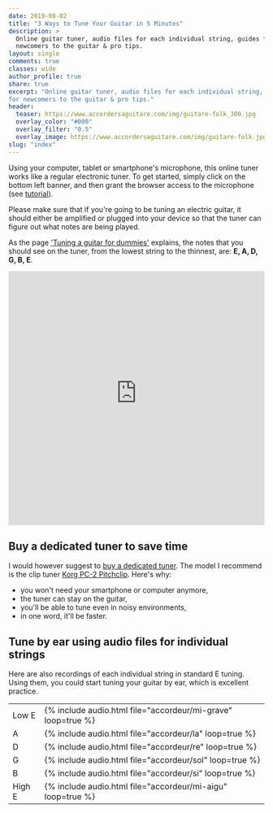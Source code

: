 ```yaml
---
date: 2019-08-02
title: "3 Ways to Tune Your Guitar in 5 Minutes"
description: >
  Online guitar tuner, audio files for each individual string, guides for 
  newcomers to the guitar & pro tips.
layout: single
comments: true
classes: wide
author_profile: true
share: true
excerpt: "Online guitar tuner, audio files for each individual string, guides 
for newcomers to the guitar & pro tips."
header:
  teaser: https://www.accordersaguitare.com/img/guitare-folk_300.jpg
  overlay_color: "#000"
  overlay_filter: "0.5"
  overlay_image: https://www.accordersaguitare.com/img/guitare-folk.jpg
slug: "index"
---
```


Using your computer, tablet or smartphone's microphone, this online tuner works 
like a regular electronic tuner. To get started, simply click on the bottom 
left banner, and then grant the browser access to the microphone (see <a 
href="https://www.youtube.com/watch?v=QR9re874Sik" 
target="_blank">tutorial</a>).

Please make sure that if you're going to be tuning an electric guitar, it 
should either be amplified or plugged into your device so that the tuner can 
figure out what notes are being played.

As the page ['Tuning a guitar for dummies'][dummies] explains, the notes that 
you should see on the tuner, from the lowest string to the thinnest, are: **E, 
A, D, G, B, E**.

<iframe allow="microphone" style="height: 500px; width: 100%; border: 0;" src="https://accordeur.accordersaguitare.com/"></iframe>

## Buy a dedicated tuner to save time

I would however suggest to [buy a dedicated 
tuner][which-guitar-tuner-should-i-buy]. The model I recommend is the clip 
tuner [Korg PC-2 Pitchclip][korg-pc2]. Here's why:

- you won't need your smartphone or computer anymore,
- the tuner can stay on the guitar,
- you'll be able to tune even in noisy environments,
- in one word, it'll be faster.

## Tune by ear using audio files for individual strings

Here are also recordings of each individual string in standard E tuning. Using 
them, you could start tuning your guitar by ear, which is excellent practice.

<table>
  <tr>
    <td>Low E</td>
    <td>{% include audio.html file="accordeur/mi-grave" loop=true %}</td>
  </tr>
  <tr>
    <td>A</td>
    <td>{% include audio.html file="accordeur/la" loop=true %}</td>
  </tr>
  <tr>
    <td>D</td>
    <td>{% include audio.html file="accordeur/re" loop=true %}</td>
  </tr>
  <tr>
    <td>G</td>
    <td>{% include audio.html file="accordeur/sol" loop=true %}</td>
  </tr>
  <tr>
    <td>B</td>
    <td>{% include audio.html file="accordeur/si" loop=true %}</td>
  </tr>
  <tr>
    <td>High E</td>
    <td>{% include audio.html file="accordeur/mi-aigu" loop=true %}</td>
  </tr>
</table>

[dummies]:/tuning-a-guitar-for-dummies/
[which-guitar-tuner-should-i-buy]:/which-guitar-tuner-should-i-buy/
[korg-pc2]:http://bit.ly/korg-pc2
